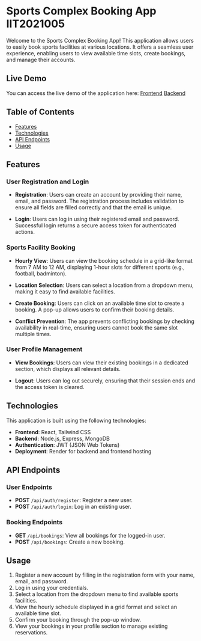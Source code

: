 # Sports Complex Booking App IIT2021005

Welcome to the Sports Complex Booking App! This application allows users to easily book sports facilities at various locations. It offers a seamless user experience, enabling users to view available time slots, create bookings, and manage their accounts.

## Live Demo

You can access the live demo of the application here: [Frontend](https://sports-complex-booking-app-frontend.onrender.com/) [Backend](https://sports-complex-booking-app-backend.onrender.com)

## Table of Contents

- [Features](#features)
- [Technologies](#technologies)
- [API Endpoints](#api-endpoints)
- [Usage](#usage)

## Features

### User Registration and Login

- **Registration**: Users can create an account by providing their name, email, and password. The registration process includes validation to ensure all fields are filled correctly and that the email is unique.
  
- **Login**: Users can log in using their registered email and password. Successful login returns a secure access token for authenticated actions.

### Sports Facility Booking

- **Hourly View**: Users can view the booking schedule in a grid-like format from 7 AM to 12 AM, displaying 1-hour slots for different sports (e.g., football, badminton).
  
- **Location Selection**: Users can select a location from a dropdown menu, making it easy to find available facilities.

- **Create Booking**: Users can click on an available time slot to create a booking. A pop-up allows users to confirm their booking details.

- **Conflict Prevention**: The app prevents conflicting bookings by checking availability in real-time, ensuring users cannot book the same slot multiple times.

### User Profile Management

- **View Bookings**: Users can view their existing bookings in a dedicated section, which displays all relevant details.

- **Logout**: Users can log out securely, ensuring that their session ends and the access token is cleared.

## Technologies

This application is built using the following technologies:

- **Frontend**: React, Tailwind CSS
- **Backend**: Node.js, Express, MongoDB
- **Authentication**: JWT (JSON Web Tokens)
- **Deployment**: Render for backend and frontend hosting

## API Endpoints

### User Endpoints

- **POST** `/api/auth/register`: Register a new user.
- **POST** `/api/auth/login`: Log in an existing user.

### Booking Endpoints

- **GET** `/api/bookings`: View all bookings for the logged-in user.
- **POST** `/api/bookings`: Create a new booking.

## Usage

1. Register a new account by filling in the registration form with your name, email, and password.
2. Log in using your credentials.
3. Select a location from the dropdown menu to find available sports facilities.
4. View the hourly schedule displayed in a grid format and select an available time slot.
5. Confirm your booking through the pop-up window.
6. View your bookings in your profile section to manage existing reservations.

